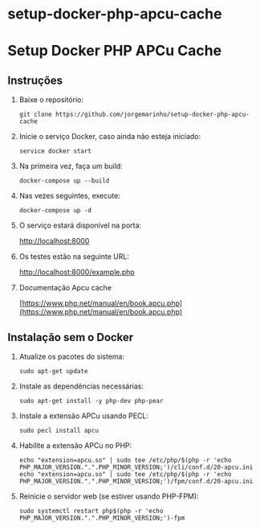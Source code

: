 # setup-docker-php-apcu-cache

# Setup Docker PHP APCu Cache

## Instruções

1. Baixe o repositório:

    ```shell
    git clone https://github.com/jorgemarinho/setup-docker-php-apcu-cache
    ```

2. Inicie o serviço Docker, caso ainda não esteja iniciado:

    ```shell
    service docker start
    ```

3. Na primeira vez, faça um build:

    ```shell
    docker-compose up --build
    ```

4. Nas vezes seguintes, execute:

    ```shell
    docker-compose up -d
    ```

5. O serviço estará disponível na porta:

    [http://localhost:8000](http://localhost:8000)

6. Os testes estão na seguinte URL:

    [http://localhost:8000/example.php](http://localhost:8000/example.php)

7. Documentação Apcu cache

    [https://www.php.net/manual/en/book.apcu.php](https://www.php.net/manual/en/book.apcu.php)

## Instalação sem o Docker

1. Atualize os pacotes do sistema:

    ```shell
    sudo apt-get update
    ```

2. Instale as dependências necessárias:

    ```shell
    sudo apt-get install -y php-dev php-pear
    ```

3. Instale a extensão APCu usando PECL:

    ```shell
    sudo pecl install apcu
    ```

4. Habilite a extensão APCu no PHP:

    ```shell
    echo "extension=apcu.so" | sudo tee /etc/php/$(php -r 'echo PHP_MAJOR_VERSION.".".PHP_MINOR_VERSION;')/cli/conf.d/20-apcu.ini
    echo "extension=apcu.so" | sudo tee /etc/php/$(php -r 'echo PHP_MAJOR_VERSION.".".PHP_MINOR_VERSION;')/fpm/conf.d/20-apcu.ini
    ```

5. Reinicie o servidor web (se estiver usando PHP-FPM):

    ```shell
    sudo systemctl restart php$(php -r 'echo PHP_MAJOR_VERSION.".".PHP_MINOR_VERSION;')-fpm
    ```


